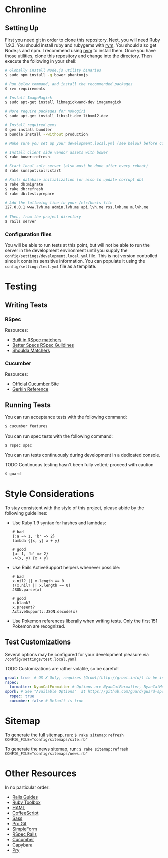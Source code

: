 Chronline
=========

Setting Up
----------

First you need [git](http://git-scm.com/book/en/Getting-Started-Installing-Git) in order to clone this repository. Next, you will need Ruby 1.9.3. You should install ruby and rubygems with [rvm](https://rvm.io/rvm/install/). You should also get Node.js and npm. I recommend using [nvm](https://github.com/creationix/nvm) to install them. Once you have those utilities, clone this repository and change into the directory. Then execute the following in your shell:

```bash
# Globally install Node.js utility binaries
$ sudo npm install -g bower phantomjs

# Run below command, and install the recommended packages
$ rvm requirements

# Install ImageMagick
$ sudo apt-get install libmagickwand-dev imagemagick

# More require packages for nokogiri
$ sudo apt-get install libxslt-dev libxml2-dev

# Install required gems
$ gem install bundler
$ bundle install --without production

# Make sure you set up your development.local.yml (see below) before continuing. 

# Install client side vendor assets with bower
$ rake bower:refresh

# Start local solr server (also must be done after every reboot)
$ rake sunspot:solr:start

# Rails database initialization (or also to update corrupt db)
$ rake db:migrate
$ rake db:refresh
$ rake db:test:prepare

# Add the following line to your /etc/hosts file
127.0.0.1 www.lvh.me admin.lvh.me api.lvh.me rss.lvh.me m.lvh.me

# Then, from the project directory
$ rails server
```

### Configuration files

You will be able to run tests at this point, but will not be able to run the server in the development environment until you supply the `config/settings/development.local.yml` file. This is not version controlled since it contains sensitive information. You can populate it using the `config/settings/test.yml` file as a template.

Testing
=============

Writing Tests
-------------

### RSpec

Resources:

 - [Built in RSpec matchers](https://www.relishapp.com/rspec/rspec-expectations/docs/built-in-matchers)
 - [Better Specs RSpec Guildines](http://betterspecs.org/)
 - [Shoulda Matchers](http://rubydoc.info/github/thoughtbot/shoulda-matchers/master/frames)

### Cucumber

Resources:

 - [Official Cucumber Site](http://cukes.info/)
 - [Gerkin Reference](https://github.com/cucumber/cucumber/wiki/Gherkin)

Running Tests
-------------

You can run acceptance tests with the following command:

```bash
$ cucumber features
```

You can run spec tests with the following command:

```bash
$ rspec spec
```

You can run tests continuously during development in a dedicated console.

TODO Continuous testing hasn't been fully vetted; proceed with caution

```bash
$ guard
```

Style Considerations
====================

To stay consistent with the style of this project, please abide by the following guidelines:

- Use Ruby 1.9 syntax for hashes and lambdas:
  ```
  # bad
  {:a => 1, 'b' => 2}
  lambda {|x, y| x + y}

  # good
  {a: 1, 'b' => 2}
  ->(x, y) {x + y}
  ```
- Use Rails ActiveSupport helpers whenever possible:
  ```
  # bad
  x.nil? || x.length == 0
  !(x.nil? || x.length == 0)
  JSON.parse(x)

  # good
  x.blank?
  x.present?
  ActiveSupport::JSON.decode(x)
  ```
- Use Pokemon references liberally when writing tests. Only the first 151 Pokemon are recognized.


Test Customizations
-------------------

Several options may be configured for your development pleasure via `/config/settings/test.local.yaml`

TODO Customizations are rather volatile, so be careful!

```yaml
growl: true  # OS X Only, requires [Growl](http://growl.info/) to be installed
rspec:
  formatter: NyanCatFormatter # Options are NyanCatFormatter, NyanCatMusicFormatter, Fuubar, documentation, progress; defaults to progress
spork: # See "Available Options"  at https://github.com/guard/guard-spork
  rspec: true
  cucumber: false # Default is true

```

Sitemap
===============
To generate the full sitemap, run:
`$ rake sitemap:refresh CONFIG_FILE="config/sitemaps/site.rb"`


To generate the news sitemap, run:
`$ rake sitemap:refresh CONFIG_FILE="config/sitemaps/news.rb"`

Other Resources
===============

In no particular order:

 - [Rails Guides](http://guides.rubyonrails.org/)
 - [Ruby Toolbox](https://www.ruby-toolbox.com/)
 - [HAML](http://haml.info/)
 - [CoffeeScript](http://coffeescript.org/)
 - [Sass](http://sass-lang.com/)
 - [Pro Git](http://git-scm.com/book)
 - [SimpleForm](http://simple-form.plataformatec.com.br/)
 - [RSpec Rails](https://www.relishapp.com/rspec/rspec-rails/docs)
 - [Cucumber](https://www.relishapp.com/cucumber/cucumber/docs)
 - [Capybara](http://jnicklas.github.com/capybara/)
 - [Pry](http://pryrepl.org/)
